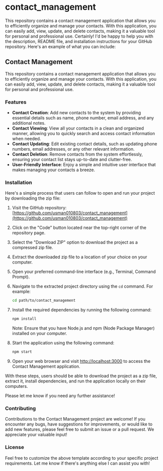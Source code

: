 # contact_management
This repository contains a contact management application that allows you to efficiently organize and manage your contacts. With this application, you can easily add, view, update, and delete contacts, making it a valuable tool for personal and professional use.
Certainly! I'd be happy to help you with the description, README file, and installation instructions for your GitHub repository. Here's an example of what you can include:

## Contact Management

This repository contains a contact management application that allows you to efficiently organize and manage your contacts. With this application, you can easily add, view, update, and delete contacts, making it a valuable tool for personal and professional use.

### Features

- **Contact Creation**: Add new contacts to the system by providing essential details such as name, phone number, email address, and any additional notes.
- **Contact Viewing**: View all your contacts in a clean and organized manner, allowing you to quickly search and access contact information when needed.
- **Contact Updating**: Edit existing contact details, such as updating phone numbers, email addresses, or any other relevant information.
- **Contact Deletion**: Remove contacts from the system effortlessly, ensuring your contact list stays up-to-date and clutter-free.
- **User-Friendly Interface**: Enjoy a simple and intuitive user interface that makes managing your contacts a breeze.

### Installation

Here's a simple process that users can follow to open and run your project by downloading the zip file:

1. Visit the GitHub repository: [https://github.com/usman010803/contact_management](https://github.com/usman010803/contact_management)

2. Click on the "Code" button located near the top-right corner of the repository page.

3. Select the "Download ZIP" option to download the project as a compressed zip file.

4. Extract the downloaded zip file to a location of your choice on your computer.

5. Open your preferred command-line interface (e.g., Terminal, Command Prompt).

6. Navigate to the extracted project directory using the `cd` command. For example:

   ```bash
   cd path/to/contact_management
   ```

7. Install the required dependencies by running the following command:

   ```bash
   npm install
   ```

   Note: Ensure that you have Node.js and npm (Node Package Manager) installed on your computer.

8. Start the application using the following command:

   ```bash
   npm start
   ```

9. Open your web browser and visit [http://localhost:3000](http://localhost:3000) to access the Contact Management application.

With these steps, users should be able to download the project as a zip file, extract it, install dependencies, and run the application locally on their computers.

Please let me know if you need any further assistance!
### Contributing

Contributions to the Contact Management project are welcome! If you encounter any bugs, have suggestions for improvements, or would like to add new features, please feel free to submit an issue or a pull request. We appreciate your valuable input!

### License

Feel free to customize the above template according to your specific project requirements. Let me know if there's anything else I can assist you with!
